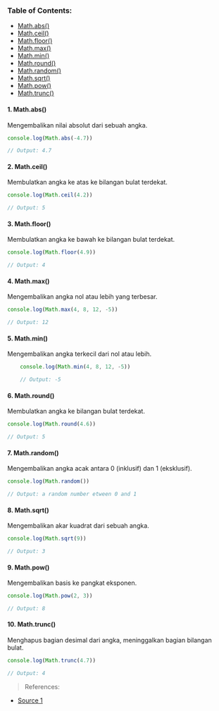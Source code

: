### Table of Contents:

- [Math.abs()](#1-mathabs)
- [Math.ceil()](#2-mathceil)
- [Math.floor()](#3-mathfloor)
- [Math.max()](#4-mathmax)
- [Math.min()](#5-mathmin)
- [Math.round()](#6-mathround)
- [Math.random()](#7-mathrandom)
- [Math.sqrt()](#8-mathsqrt)
- [Math.pow()](#9-mathpow)
- [Math.trunc()](#10-mathtrunc)

#### 1. Math.abs()
Mengembalikan nilai absolut dari sebuah angka.

```javascript
console.log(Math.abs(-4.7))

// Output: 4.7
```

#### 2. Math.ceil()
Membulatkan angka ke atas ke bilangan bulat terdekat.

```javascript
console.log(Math.ceil(4.2))

// Output: 5
```

#### 3. Math.floor()
Membulatkan angka ke bawah ke bilangan bulat terdekat.

```javascript
console.log(Math.floor(4.9))

// Output: 4
```

#### 4. Math.max()
Mengembalikan angka nol atau lebih yang terbesar.

```javascript
console.log(Math.max(4, 8, 12, -5))

// Output: 12
```

#### 5. Math.min()
Mengembalikan angka terkecil dari nol atau lebih.

```javascript
    console.log(Math.min(4, 8, 12, -5))

    // Output: -5
```

#### 6. Math.round()
Membulatkan angka ke bilangan bulat terdekat.

```javascript
console.log(Math.round(4.6))

// Output: 5
```

#### 7. Math.random()
Mengembalikan angka acak antara 0 (inklusif) dan 1 (eksklusif).

```javascript
console.log(Math.random())

// Output: a random number etween 0 and 1
```

#### 8. Math.sqrt()
Mengembalikan akar kuadrat dari sebuah angka.

```javascript
console.log(Math.sqrt(9))

// Output: 3
```

#### 9. Math.pow()
Mengembalikan basis ke pangkat eksponen.

```javascript
console.log(Math.pow(2, 3))

// Output: 8
```

#### 10. Math.trunc()
Menghapus bagian desimal dari angka, meninggalkan bagian bilangan bulat.

```javascript
console.log(Math.trunc(4.7))

// Output: 4
```

> References:
- [Source 1](https://twitter.com/csaba_kissi/status/1611013698134458368 "Source 1")